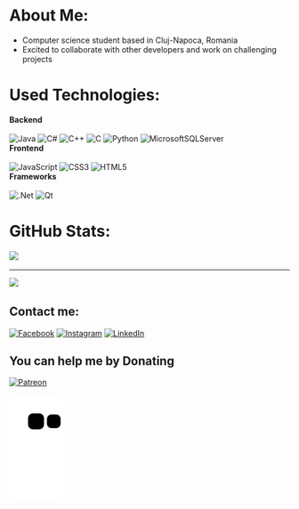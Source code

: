 #  About Me:
<ul>
  <li> Computer science student based in Cluj-Napoca, Romania<br>
  <li> Excited to collaborate with other developers and work on challenging projects
</ul>

#  Used Technologies:
<strong> Backend </strong> <br><br>
![Java](https://img.shields.io/badge/java-%23ED8B00.svg?style=for-the-badge&logo=java&logoColor=white) 
![C#](https://img.shields.io/badge/c%23-%23239120.svg?style=for-the-badge&logo=c-sharp&logoColor=white) 
![C++](https://img.shields.io/badge/c++-%2300599C.svg?style=for-the-badge&logo=c%2B%2B&logoColor=white)
![C](https://img.shields.io/badge/c-%2300599C.svg?style=for-the-badge&logo=c&logoColor=white) 
![Python](https://img.shields.io/badge/python-3670A0?style=for-the-badge&logo=python&logoColor=ffdd54)
![MicrosoftSQLServer](https://img.shields.io/badge/Microsoft%20SQL%20Sever-CC2927?style=for-the-badge&logo=microsoft%20sql%20server&logoColor=white) 
<br><strong> Frontend </strong> <br><br>
![JavaScript](https://img.shields.io/badge/javascript-%23323330.svg?style=for-the-badge&logo=javascript&logoColor=%23F7DF1E)
![CSS3](https://img.shields.io/badge/css3-%231572B6.svg?style=for-the-badge&logo=css3&logoColor=white) 
![HTML5](https://img.shields.io/badge/html5-%23E34F26.svg?style=for-the-badge&logo=html5&logoColor=white)
<br><strong> Frameworks </strong> <br><br>
![.Net](https://img.shields.io/badge/.NET-5C2D91?style=for-the-badge&logo=.net&logoColor=white) ![Qt](https://img.shields.io/badge/Qt-%23217346.svg?style=for-the-badge&logo=Qt&logoColor=white)

#  GitHub Stats:

![](https://github-readme-stats.vercel.app/api/top-langs/?username=suciuradu09&theme=dark&hide_border=true&include_all_commits=true&count_private=false&layout=compact)

---
[![](https://visitcount.itsvg.in/api?id=suciuradu09&icon=5&color=1)](https://visitcount.itsvg.in)

  ## Contact me:
[![Facebook](https://img.shields.io/badge/Facebook-%231877F2.svg?logo=Facebook&logoColor=white)](https://www.facebook.com/radu.suciu.33/) 
[![Instagram](https://img.shields.io/badge/Instagram-%23E4405F.svg?logo=Instagram&logoColor=white)](https://www.instagram.com/radu.su/?hl=ro) 
[![LinkedIn](https://img.shields.io/badge/LinkedIn-%230077B5.svg?logo=linkedin&logoColor=white)](https://www.linkedin.com/in/radu-suciu-1516861ba/)


  ## You can help me by Donating
  [![Patreon](https://img.shields.io/badge/Patreon-F96854?style=for-the-badge&logo=patreon&logoColor=white)](https://patreon.com/patreon.com/suciuradu09) 

<img src="https://raw.githubusercontent.com/ghosharnab00/ghosharnab00/output/github-contribution-grid-snake.svg">
